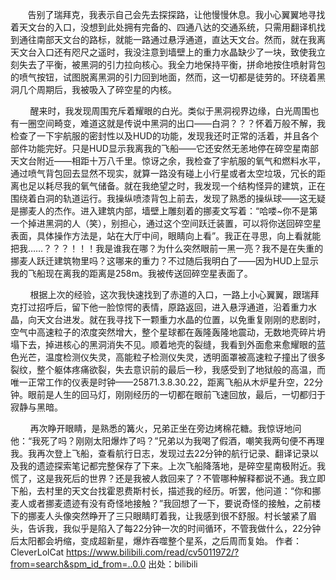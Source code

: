 <!-- title: test -->
<!-- headimg: ./outer wilds.jpg -->
<!-- date: 2024/8/03 -->

<!--
文章标题：
作者：孤帆Gufandf
校对：
启动日期：
资料来源：
-->

       告别了瑞拜克，我表示自己会先去探探路，让他慢慢休息。我小心翼翼地寻找着天文台的入口，没想到此处拥有完备的、四通八达的交通系统，只需用翻译机找到通往南部天文台的路标，就能一路通过悬浮通道，直达天文台。然而，就在我离天文台入口还有咫尺之遥时，我没注意到墙壁上的重力水晶缺少了一块，致使我立刻失去了平衡，被黑洞的引力拉向核心。我全力地保持平衡，拼命地按住喷射背包的喷气按钮，试图脱离黑洞的引力回到地面，然而，这一切都是徒劳的。环绕着黑洞几个周期后，我被吸入了碎空星的内核。

        醒来时，我发现周围充斥着耀眼的白光。类似于黑洞视界边缘，白光周围也有一圈空间畸变，难道这就是传说中黑洞的出口——白洞？？？怀着万般不解，我检查了一下宇航服的密封性以及HUD的功能，发现我还时正常的活着，并且各个部件功能完好。只是HUD显示我离我的飞船——它还安然无恙地停在碎空星南部天文台附近——相距十万八千里。惊讶之余，我检查了宇航服的氧气和燃料水平，通过喷气背包回去显然不现实，就算一路没有碰上小行星或者太空垃圾，冗长的距离也足以耗尽我的氧气储备。就在我绝望之时，我发现一个结构怪异的建筑，正在围绕着白洞的轨道运行。我操纵喷漆背包上前去，发现了熟悉的操纵球——这无疑是挪麦人的杰作。进入建筑内部，墙壁上雕刻着的挪麦文写着：“哈喽~你不是第一个掉进黑洞的人（笑），别担心，通过这个空间跃迁装置，可以将你送回碎空星表面，具体操作方法是，站在大厅中间，眼睛向上看”。我正在寻思，向上看就能把我……？？？！！！我是谁我在哪？为什么突然眼前一黑一亮？我不是在失重的挪麦人跃迁建筑物里吗？这哪来的重力？不过随后我明白了——因为HUD上显示我的飞船现在离我的距离是258m。我被传送回碎空星表面了。

        根据上次的经验，这次我快速找到了赤道的入口，一路上小心翼翼，跟瑞拜克打过招呼后，留下他一脸惊愕的表情，原路返回，进入悬浮通道，沿着重力水晶，向天文台进发。就在我寻找下一颗重力水晶的位置，以免重复刚刚的悲剧时，空气中高速粒子的浓度突然增大，整个星球都在轰隆轰隆地震动，无数地壳碎片坍塌下去，掉进核心的黑洞消失不见。顺着地壳的裂缝，我看到外面愈来愈耀眼的蓝色光芒，温度检测仪失灵，高能粒子检测仪失灵，透明面罩被高速粒子撞出了很多裂纹，整个躯体疼痛欲裂，失去意识前的最后一秒，我感受到了地狱般的高温，而唯一正常工作的仪表是时钟——25871.3.8.30.22，距离飞船从木炉星升空，22分钟。眼前是人生的回马灯，刚刚经历的一切都在眼前飞速回放，最后，一切都归于寂静与黑暗。

        再次睁开眼睛，是熟悉的篝火，兄弟正坐在旁边烤棉花糖。我惊讶地问他：“我死了吗？刚刚太阳爆炸了吗？”兄弟以为我喝了假酒，嘲笑我两句便不再理我。我再次登上飞船，查看航行日志，发现过去22分钟的航行记录、翻译记录以及我的遗迹探索笔记都完整保存了下来。上次飞船降落地，是碎空星南极附近。我慌了，这是我死后的世界？还是我被人救回来了？不管哪种解释都说不通。我立即下船，去村里的天文台找霍恩费斯村长，描述我的经历。听罢，他问道：“你和挪麦人或者挪麦遗迹有没有奇怪地接触？”我回想了一下，要说奇怪的接触，之前楼下的挪麦人头像突然睁开了三只眼睛盯着我，让我感到很不舒服。村长皱紧了眉头，告诉我，我似乎是陷入了每22分钟一次的时间循环，不管我做什么，22分钟后太阳都会坍缩，变成超新星，爆炸吞噬整个星系，之后周而复始。 作者：CleverLolCat https://www.bilibili.com/read/cv5011972/?from=search&spm_id_from=..0.0 出处：bilibili